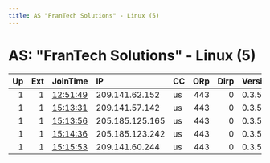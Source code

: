 ```yaml
---
title: AS "FranTech Solutions" - Linux (5)
---
```


# AS: "FranTech Solutions" - Linux (5)

|   Up |   Ext | JoinTime                                                                                            | IP              | CC   |   ORp |   Dirp | Version   | Contact                | Nickname   |   eFamMembers |
|-----:|------:|:----------------------------------------------------------------------------------------------------|:----------------|:-----|------:|-------:|:----------|:-----------------------|:-----------|--------------:|
|    1 |     1 | [12:51:49](https://metrics.torproject.org/rs.html#details/9A12BB709EC18CE1E0C7B40A02CAAB937878B4A3) | 209.141.62.152  | us   |   443 |      0 | 0.3.5.8   | johntor336@hotmail.com | Unnamed    |           153 |
|    1 |     1 | [15:13:31](https://metrics.torproject.org/rs.html#details/7A9D0D0AEEDC0A18BB0B18D84FD12D96613F905D) | 209.141.57.142  | us   |   443 |      0 | 0.3.5.8   | johntor336@hotmail.com | Unnamed    |           153 |
|    1 |     1 | [15:13:56](https://metrics.torproject.org/rs.html#details/FFDA3165D3392D24CE019212F500A37626BB3852) | 205.185.125.165 | us   |   443 |      0 | 0.3.5.8   | johntor336@hotmail.com | Unnamed    |           153 |
|    1 |     1 | [15:14:36](https://metrics.torproject.org/rs.html#details/DBB12CBD3AF5FD00D6C31089E08BEDDE90E1F829) | 205.185.123.242 | us   |   443 |      0 | 0.3.5.8   | johntor336@hotmail.com | Unnamed    |           153 |
|    1 |     1 | [15:15:53](https://metrics.torproject.org/rs.html#details/4A0EF26BC79821ED8DE563A9F96571E9F6EFC800) | 209.141.60.244  | us   |   443 |      0 | 0.3.5.8   | johntor336@hotmail.com | Unnamed    |           153 |
